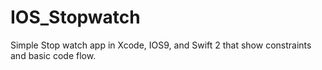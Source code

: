 # IOS_Stopwatch

Simple Stop watch app in Xcode, IOS9, and Swift 2 that show constraints and basic code flow. 
